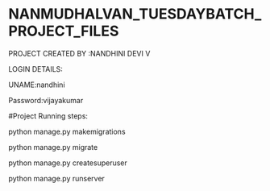 # NANMUDHALVAN_TUESDAYBATCH_PROJECT_FILES

PROJECT CREATED BY :NANDHINI DEVI V 



LOGIN DETAILS:


UNAME:nandhini


Password:vijayakumar




#Project Running steps:

python manage.py makemigrations

python manage.py migrate

python manage.py createsuperuser

python manage.py runserver

